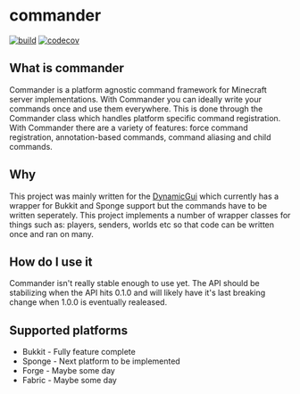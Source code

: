 # commander

[![build](https://github.com/ravenlab/commander/workflows/build/badge.svg)](https://github.com/ravenlab/commander/actions?query=workflow%3Abuild)
[![codecov](https://codecov.io/gh/ravenlab/commander/branch/master/graph/badge.svg)](https://codecov.io/gh/ravenlab/commander)

## What is commander

Commander is a platform agnostic command framework for Minecraft server implementations. With Commander you can ideally write your commands once and use them everywhere. This is done through the Commander class which handles platform specific command registration. With Commander there are a variety of features: force command registration, annotation-based commands, command aliasing and child commands.

## Why

This project was mainly written for the [DynamicGui](https://github.com/ClubObsidian/DynamicGui) which currently has a wrapper for Bukkit and Sponge support but the commands have to be written seperately. This project implements a number of wrapper classes for things such as: players, senders, worlds etc so that code can be written once and ran on many.

## How do I use it

Commander isn't really stable enough to use yet. The API should be stabilizing when the API hits 0.1.0 and will likely have it's last breaking change when 1.0.0 is eventually realeased.

## Supported platforms

* Bukkit - Fully feature complete
* Sponge - Next platform to be implemented
* Forge - Maybe some day
* Fabric - Maybe some day
